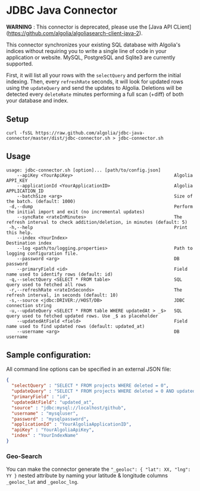 JDBC Java Connector
===================

**WARNING** : This connector is deprecated, please use the [Java API CLient] (https://github.com/algolia/algoliasearch-client-java-2).

This connector synchronizes your existing SQL database with Algolia's indices without requiring you to write a single line of code in your application or website. MySQL, PostgreSQL and Sqlite3 are currently supported.

First, it will list all your rows with the `selectQuery` and perform the initial indexing. Then, every `refreshRate` seconds, it will look for updated rows using the `updateQuery` and send the updates to Algolia. Deletions will be detected every `deleteRate` minutes performing a full scan (+diff) of both your database and index.

Setup
-----
```shell
curl -fsSL https://raw.github.com/algolia/jdbc-java-connector/master/dist/jdbc-connector.sh > jdbc-connector.sh
```

Usage
-----
```shell
usage: jdbc-connector.sh [option]... [path/to/config.json]
    --apiKey <YourApiKey>                                      Algolia APPI_KEY
    --applicationId <YourApplicationID>                        Algolia APPLICATION_ID
    --batchSize <arg>                                          Size of the batch. (default: 1000)
 -d,--dump                                                     Perform the initial import and exit (no incremental updates)
    --syncRate <rateInMinutes>                                 The refresh interval to check addition/deletion, in minutes (default: 5)
 -h,--help                                                     Print this help.
    --index <YourIndex>                                        Destination index
    --log <path/to/logging.properties>                         Path to logging configuration file.
    --password <arg>                                           DB password
    --primaryField <id>                                        Field name used to identify rows (default: id)
 -q,--selectQuery <SELECT * FROM table>                        SQL query used to fetched all rows
 -r,--refreshRate <rateInSeconds>                              The refresh interval, in seconds (default: 10)
 -s,--source <jdbc:DRIVER://HOST/DB>                           JDBC connection string
 -u,--updateQuery <SELECT * FROM table WHERE updatedAt > _$>   SQL query used to fetched updated rows. Use _$ as placeholder
    --updatedAtField <field>                                   Field name used to find updated rows (default: updated_at)
    --username <arg>                                           DB username
```

Sample configuration:
-------------------

All command line options can be specified in an external JSON file:

```json
{
  "selectQuery" : "SELECT * FROM projects WHERE deleted = 0",
  "updateQuery" : "SELECT * FROM projects WHERE deleted = 0 AND updated_at > _$",
  "primaryField" : "id",
  "updatedAtField": "updated_at",
  "source" : "jdbc:mysql://localhost/github",
  "username" : "mysqluser",
  "password" : "mysqlpassword",
  "applicationId" : "YourAlgoliaApplicationID",
  "apiKey" : "YourAlgoliaApiKey",
  "index" : "YourIndexName"
}
```

### Geo-Search

You can make the connector generate the `"_geoloc": { "lat": XX, "lng": YY }` nested attribute by naming your latitude & longitude columns `_geoloc_lat` and `_geoloc_lng`.
